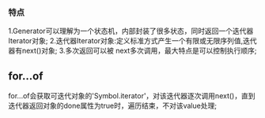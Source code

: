 ### 特点
1.Generator可以理解为一个状态机，内部封装了很多状态，同时返回一个迭代器Iterator对象;
2.迭代器Iterator对象:定义标准方式产生一个有限或无限序列值,迭代器有next()对象;
3.多次返回可以被 next多次调用，最大特点是可以控制执行顺序;

## for...of
for...of会获取可迭代对象的'Symbol.iterator'，对该迭代器逐次调用next()，直到迭代器返回对象的done属性为true时，遍历结束，不对该value处理;